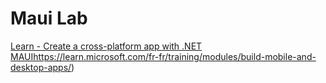 # Maui Lab 

[Learn - Create a cross-platform app with .NET MAUI](https://learn.microsoft.com/fr-fr/training/modules/build-mobile-and-desktop-apps/)https://learn.microsoft.com/fr-fr/training/modules/build-mobile-and-desktop-apps/)
